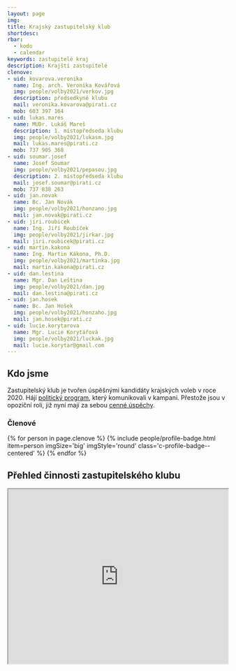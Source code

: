 ```yaml
---
layout: page
img:
title: Krajský zastupitelský klub
shortdesc:
rbar:
  - kodo
  - calendar
keywords: zastupitelé kraj
description: Krajští zastupitelé
clenove:
- uid: kovarova.veronika
  name: Ing. arch. Veronika Kovářová
  img: people/volby2021/verkov.jpg
  description: předsedkyně klubu
  mail: veronika.kovarova@pirati.cz
  mob: 603 397 164
- uid: lukas.mares
  name: MUDr. Lukáš Mareš
  description: 1. místopředseda klubu
  img: people/volby2021/lukasm.jpg
  mail: lukas.mares@pirati.cz
  mob: 737 905 368
- uid: soumar.josef
  name: Josef Soumar
  img: people/volby2021/pepasou.jpg
  description: 2. místopředseda klubu
  mail: josef.soumar@pirati.cz
  mob: 737 838 263
- uid: jan.novak
  name: Bc. Jan Novák
  img: people/volby2021/honzano.jpg
  mail: jan.novak@pirati.cz
- uid: jiri.roubicek
  name: Ing. Jiří Roubíček
  img: people/volby2021/jirkar.jpg
  mail: jiri.roubicek@pirati.cz
- uid: martin.kakona
  name: Ing. Martin Kákona, Ph.D.
  img: people/volby2021/martinka.jpg
  mail: martin.kakona@pirati.cz
- uid: dan.lestina
  name: Mgr. Dan Leština
  img: people/volby2021/dan.jpg
  mail: dan.lestina@pirati.cz
- uid: jan.hosek
  name: Bc. Jan Hošek
  img: people/volby2021/honzaho.jpg
  mail: jan.hosek@pirati.cz
- uid: lucie.korytarova
  name: Mgr. Lucie Korytářová
  img: people/volby2021/luckak.jpg
  mail: lucie.korytar@gmail.com
---
```


## Kdo jsme

Zastupitelský klub je tvořen úspěšnými kandidáty krajských voleb v roce 2020.
Hájí [politický program](/program/), který komunikovali v kampani.
Přestože jsou v opoziční roli, již nyní mají za sebou [cenné úspěchy](/tags/#zastupitelstvo).

### Členové

<div>
{% for person in page.clenove %}
  {% include people/profile-badge.html
    item=person imgSize='big' imgStyle='round'
    class='c-profile-badge--centered' %}
{% endfor %}
</div>

## Přehled činnosti zastupitelského klubu

<iframe width="100%" height="400px" src="https://docs.google.com/spreadsheets/d/e/2PACX-1vTa7kG2lk8z7Sy487BRAVfcua_GRn9lBYK5QVL4VlipuQQOeAC9MmUkhyfJ7YiUT7ty61zoFeaNi4rF/pubhtml?gid=0&amp;single=true&amp;widget=false&amp;chrome=false&amp;headers=false"></iframe>
